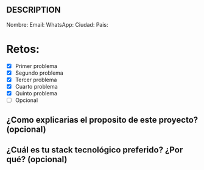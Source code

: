 ## DESCRIPTION

Nombre:
Email:
WhatsApp:
Ciudad:
Pais:

# Retos:
  - [x] Primer problema
  - [x] Segundo problema
  - [x] Tercer problema
  - [x] Cuarto problema
  - [x] Quinto problema
  - [ ] Opcional

## ¿Como explicarias el proposito de este proyecto? (opcional)


## ¿Cuál es tu stack tecnológico preferido? ¿Por qué? (opcional)